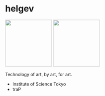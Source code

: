 # helgev

<img height="150px" src="https://github-profile-summary-cards.vercel.app/api/cards/profile-details?username=helgev-traP&theme=dracula" />
<img height="150px" src="https://github-readme-stats.vercel.app/api/top-langs/?username=helgev-traP&layout=compact&theme=radical&langs_count=6" />

Technology of art, by art, for art.

- Institute of Science Tokyo
- traP
